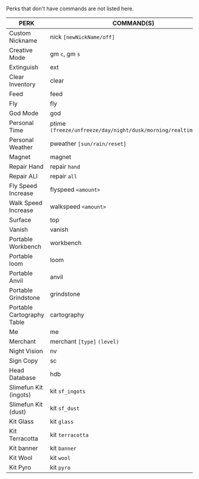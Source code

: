 Perks that don't have commands are not listed here.

| PERK                       | COMMAND(S)                                                      |
|----------------------------|-----------------------------------------------------------------|
| Custom Nickname            | nick `[newNickName/off]`                                        |
| Creative Mode              | gm `c`, gm `s`                                                  | 
| Extinguish                 | ext                                                             |
| Clear Inventory            | clear                                                           |
| Feed                       | feed                                                            |
| Fly                        | fly                                                             |
| God Mode                   | god                                                             |
| Personal Time              | ptime `(freeze/unfreeze/day/night/dusk/morning/realtime/reset)` |
| Personal Weather           | pweather `[sun/rain/reset]`                                     |
| Magnet                     | magnet                                                          |
| Repair Hand                | repair `hand`                                                   |
| Repair ALl                 | repair `all`                                                    |
| Fly Speed Increase         | flyspeed `<amount>`                                             |
| Walk Speed Increase        | walkspeed `<amount>`                                            |
| Surface                    | top                                                             |
| Vanish                     | vanish                                                          |
| Portable Workbench         | workbench                                                       |
| Portable loom              | loom                                                            |
| Portable Anvil             | anvil                                                           |
| Portable Grindstone        | grindstone                                                      |
| Portable Cartography Table | cartography                                                     |
| Me                         | me                                                              |
| Merchant                   | merchant `[type]` `(level)`                                     |
| Night Vision               | nv                                                              |
| Sign Copy                  | sc                                                              |
| Head Database              | hdb                                                             |
| Slimefun Kit (ingots)      | kit `sf_ingots`                                                 |
| Slimefun Kit (dust)        | kit `sf_dust`                                                   |
| Kit Glass                  | kit `glass`                                                     |
| Kit Terracotta             | kit `terracotta`                                                |
| Kit banner                 | kit `banner`                                                    |
| Kit Wool                   | kit `wool`                                                      |
| Kit Pyro                   | kit `pyro`                                                      |